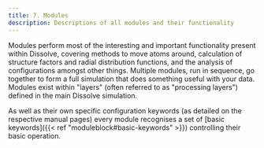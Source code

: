 ```yaml
---
title: 7. Modules
description: Descriptions of all modules and their functionality
---
```


Modules perform most of the interesting and important functionality present within Dissolve, covering methods to move atoms around, calculation of structure factors and radial distribution functions, and the analysis of configurations amongst other things. Multiple modules, run in sequence, go together to form a full simulation that does something useful with your data. Modules exist within "layers" (often referred to as "processing layers") defined in the main Dissolve simulation.

As well as their own specific configuration keywords (as detailed on the respective manual pages) every module recognises a set of [basic keywords]({{< ref "moduleblock#basic-keywords" >}}) controlling their basic operation.
